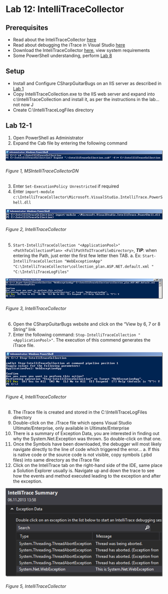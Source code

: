 # Lab 12: IntelliTraceCollector

## Prerequisites

+ Read about the InteliTraceCollector [here][LINK1]
+ Read about debugging the iTrace in Visual Studio [here][LINK2]
+ Download the InteliTraceCollector [here][LINK3], view system requirements
+ Some PowerShell understanding, perform [Lab 8][LINK4]

## Setup

+ Install and Configure CSharpGuitarBugs on an IIS server as described in [Lab 1][LINK5]
+ Copy IntelliTraceCollection.exe to the IIS web server and expand into c:\IntelliTraceCollection and install it, as per the instructions in the lab…not now J
+ Create C:\IntelliTraceLogFiles directory

## Lab 12-1

1. Open PowerShell as Administrator
2. Expand the Cab file by entering the following command

![IntelliTraceCollector][FIGURE1]
###### Figure 1, MSIntelliTraceCollectorDN

3. Enter ```Set-ExecutionPolicy Unrestricted``` if required
4. Enter ```import-module c:\IntelliTraceCollector\Microsoft.VisualStudio.IntelliTrace.PowerShell.dll```

![IntelliTraceCollector][FIGURE2]
###### Figure 2, IntelliTraceCollector

5. ```Start-IntelliTraceCollection "<ApplicationPool>" <PathToCollectionPlan> <FullPathToITraceFileDirectory>```, ***TIP***: when entering the Path, just enter the first few letter then TAB.
a. Ex: ```Start-IntelliTraceCollection "WebExceptionApp" "C:\IntelliTraceCollector\collection_plan.ASP.NET.default.xml " "C:\IntelliTraceLogFiles"```

![IntelliTraceCollector][FIGURE3]
###### Figure 3, IntelliTraceCollector

6. Open the CSharpGuitarBugs website and click on the “View by 6, 7 or 8 String“ link
7. Enter the following command: ```Stop-IntelliTraceCollection "<ApplicationPool>"```. The execution of this commend generates the iTrace file.

![IntelliTraceCollector][FIGURE4]
###### Figure 4, IntelliTraceCollector

8. The iTrace file is created and stored in the C:\IntelliTraceLogFiles directory
9. Double-click on the .iTrace file which opens Visual Studio Ultimate/Enterprise, only available in Ultimate/Enterprise
10. There is a summary of Exception Data, you are interested in finding out why the System.Net.Exception was thrown. So double-click on that one.
11. Once the Symbols have been downloaded, the debugger will most likely navigate directly to the line of code which triggered the error…
a. If this is native code or the source code is not visible, copy symbols (.pbd files) into same directory as the iTrace file
12. Click on the InteliTrace tab on the right-hand side of the IDE, same place a Solution Explorer usually is. Navigate up and down the trace to see how the events and method executed leading to the exception and after the exception.

![IntelliTraceCollector][FIGURE5]
###### Figure 5, IntelliTraceCollector

[FIGURE1]: ../images/2016/msdn-0811.png "Figure 1, IntelliTraceCollector"
[FIGURE2]: ../images/2016/msdn-0812.png "Figure 2, IntelliTraceCollector"
[FIGURE3]: ../images/2016/msdn-0813.png "Figure 3, IntelliTraceCollector"
[FIGURE4]: ../images/2016/msdn-0814.png "Figure 4, IntelliTraceCollector"
[FIGURE5]: ../images/2016/msdn-0815.png "Figure 5, IntelliTraceCollector"

[LINK1]: http://msdn.microsoft.com/library/hh398365(v=vs.110).aspx
[LINK2]: http://msdn.microsoft.com/en-us/magazine/ee336126.aspx
[LINK3]: https://www.microsoft.com/en-US/download/details.aspx?id=44909
[LINK4]: 2016-IISLAB-lab-8-powershell-webadministration-module.md
[LINK5]: 2016-IISLAB-lab-1-install-iis-and-create-a-web-site.md
